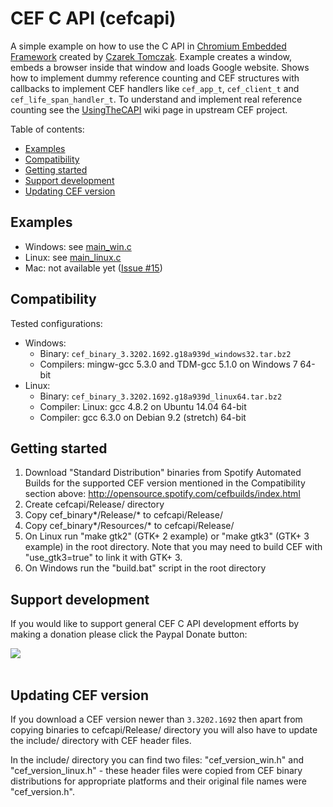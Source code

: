 # CEF C API (cefcapi)

A simple example on how to use the C API in [Chromium Embedded
Framework](https://bitbucket.org/chromiumembedded/cef) created by
[Czarek Tomczak](https://drive.google.com/file/d/17xmoT5Z_zTHkVclqPzrs2aAV64Uiu7fh/view).
Example creates a window, embeds a browser inside that window
and loads Google website. Shows how to implement dummy reference
counting and CEF structures with callbacks to implement CEF handlers
like `cef_app_t`, `cef_client_t` and `cef_life_span_handler_t`.
To understand and implement real reference counting see the
[UsingTheCAPI](https://bitbucket.org/chromiumembedded/cef/wiki/UsingTheCAPI.md)
wiki page in upstream CEF project.

Table of contents:
* [Examples](#examples)
* [Compatibility](#compatibility)
* [Getting started](#getting-started)
* [Support development](#support-development)
* [Updating CEF version](#updating-cef-version)


## Examples

- Windows: see [main_win.c](examples/main_win.c)
- Linux: see [main_linux.c](examples/main_linux.c)
- Mac: not available yet ([Issue #15](../../issues/15))


## Compatibility

Tested configurations:
- Windows:
    - Binary: `cef_binary_3.3202.1692.g18a939d_windows32.tar.bz2`
    - Compilers: mingw-gcc 5.3.0 and TDM-gcc 5.1.0 on Windows 7 64-bit
- Linux:
    - Binary: `cef_binary_3.3202.1692.g18a939d_linux64.tar.bz2`
    - Compiler: Linux: gcc 4.8.2 on Ubuntu 14.04 64-bit
    - Compiler: gcc 6.3.0 on Debian 9.2 (stretch) 64-bit


## Getting started

1. Download "Standard Distribution" binaries from Spotify
   Automated Builds for the supported CEF version mentioned
   in the Compatibility section above:
   http://opensource.spotify.com/cefbuilds/index.html
2. Create cefcapi/Release/ directory
3. Copy cef_binary*/Release/* to cefcapi/Release/
4. Copy cef_binary*/Resources/* to cefcapi/Release/
5. On Linux run "make gtk2" (GTK+ 2 example) or "make gtk3" (GTK+ 3 example) in the root directory.
   Note that you may need to build CEF with "use_gtk3=true" to link it with GTK+ 3.
6. On Windows run the "build.bat" script in the root directory


## Support development

If you would like to support general CEF C API development efforts
by making a donation please click the Paypal Donate button:

<a href='https://www.paypal.com/cgi-bin/webscr?cmd=_s-xclick&hosted_button_id=YHSHWR5JM4FN4'>
<img src='https://raw.githubusercontent.com/wiki/cztomczak/cefpython/images/donate.gif' />
</a><br><br>


## Updating CEF version

If you download a CEF version newer than `3.3202.1692` then
apart from copying binaries to cefcapi/Release/ directory
you will also have to update the include/ directory with CEF
header files.

In the include/ directory you can find two files: "cef_version_win.h"
and "cef_version_linux.h" - these header files were copied
from CEF binary distributions for appropriate platforms and
their original file names were "cef_version.h".


